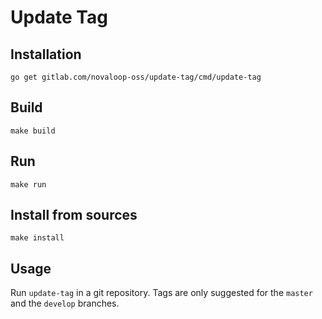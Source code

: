 # Update Tag

## Installation

`go get gitlab.com/novaloop-oss/update-tag/cmd/update-tag`

## Build

`make build`

## Run

`make run`

## Install from sources

`make install`

## Usage

Run `update-tag` in a git repository. Tags are only suggested for the `master` and the `develop` branches.

